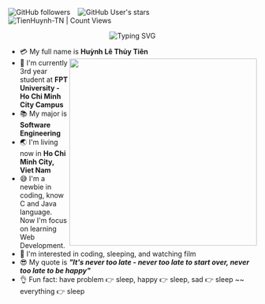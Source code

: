 <img alt="GitHub followers" src="https://img.shields.io/github/followers/thanhvinh941?style=social"> &nbsp;&nbsp; <img alt="GitHub User's stars" src="https://img.shields.io/github/stars/tienhuynh-tn?style=social"> &nbsp;&nbsp; <img alt="TienHuynh-TN | Count Views" src="https://enemo786q3svfle.m.pipedream.net" />

<div align="center">
 <img src="https://readme-typing-svg.herokuapp.com?font=Square+Peg&size=80&color=BDF7EB&center=true&vCenter=true&width=1000&height=120&lines=Well+come+to+my+profile!;Hi+There!+I'm+Thanh+Vinh+%3C3+%3C3+%3C3;Software+Engineer+Student+;Java+Developer" alt="Typing SVG" />
</div>


- :credit_card: My full name is **Huỳnh Lê Thủy Tiên**    <img src="https://i.pinimg.com/originals/af/55/fa/af55fafdcac083449327d2d2cdf9ed1d.gif" width="380" align="right"/>
- :school: I'm currently 3rd year student at **FPT University - Ho Chi Minh City Campus**
- :books: My major is **Software Engineering**
- :earth_asia: I'm living now in **Ho Chi Minh City, Viet Nam**
- :sweat_smile: I'm a newbie in coding, know C and Java language. Now I'm focus on learning Web Development.
- :monocle_face: I'm interested in coding, sleeping, and watching film
- :sunglasses: My quote is ***"It's never too late - never too late to start over, never too late to be happy"*** 
- :ok_hand: Fun fact: have problem :point_right: sleep, happy :point_right: sleep, sad :point_right: sleep ~~ everything :point_right: sleep
<!--
**thanhvinh941/thanhvinh941** is a ✨ _special_ ✨ repository because its `README.md` (this file) appears on your GitHub profile.

Here are some ideas to get you started:

- 🔭 I’m currently working on ...
- 🌱 I’m currently learning ...
- 👯 I’m looking to collaborate on ...
- 🤔 I’m looking for help with ...
- 💬 Ask me about ...
- 📫 How to reach me: ...
- 😄 Pronouns: ...
- ⚡ Fun fact: ...
-->
